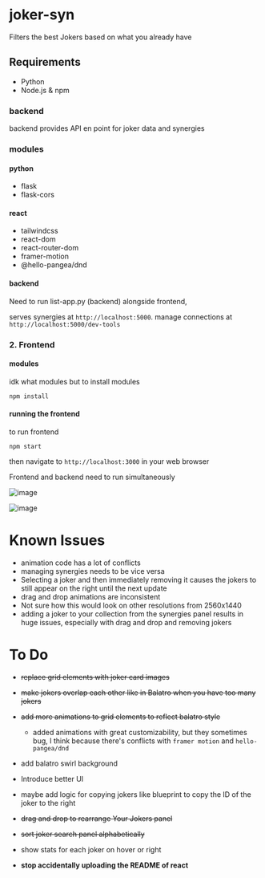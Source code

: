 # joker-syn
Filters the best Jokers based on what you already have 

## Requirements

- Python 
- Node.js & npm


### backend
backend provides API en
point for joker data and synergies

### modules

#### python

- flask
- flask-cors

#### react

- tailwindcss
- react-dom
- react-router-dom
- framer-motion 
- @hello-pangea/dnd

#### backend

Need to run list-app.py (backend) alongside frontend,

serves synergies at `http://localhost:5000`.
manage connections at `http://localhost:5000/dev-tools`

### 2. Frontend


#### modules

idk what modules but to install modules

```
npm install
``` 

#### running the frontend
to run frontend
```
npm start
```

then navigate to `http://localhost:3000` in your web browser

Frontend and backend need to run simultaneously

![image](https://github.com/user-attachments/assets/9bc6b0cf-f7a3-492d-b4fc-0319a46c2cc1)



![image](https://github.com/user-attachments/assets/e7965ef5-0805-4133-8ad5-f4a6808c1055)


# Known Issues

- animation code has a lot of conflicts
- managing synergies needs to be vice versa
- Selecting a joker and then immediately removing it causes the jokers to still appear on the right until the next update
- drag and drop animations are inconsistent
- Not sure how this would look on other resolutions from 2560x1440
- adding a joker to your collection from the synergies panel results in huge issues, especially with drag and drop and removing jokers

# To Do

- ~~replace grid elements with joker card images~~
- ~~make jokers overlap each other like in Balatro when you have too many jokers~~
- ~~add more animations to grid elements to reflect balatro style~~
  - added animations with great customizability, but they sometimes bug, I think because there's conflicts with `framer motion` and `hello-pangea/dnd` 
- add balatro swirl background
- Introduce better UI
- maybe add logic for copying jokers like blueprint to copy the ID of the joker to the right
- ~~drag and drop to rearrange Your Jokers panel~~
- ~~sort joker search panel alphabetically~~
- show stats for each joker on hover or right 

- **stop accidentally uploading the README of react**
